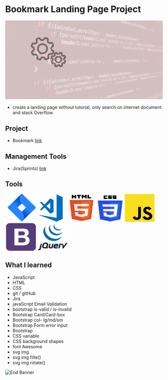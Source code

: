 # Bookmark Landing Page Project

![Begin Banner](Documentation/Under_Development.gif)

* create a landing page without tutorial, only search on internet document and stack Overflow.

## Project
* Bookmark [link](https://github.com/pittyh6/bookmark_landing_page/tree/master/bookmark_landing_page_project)

## Management Tools
* Jira(Sprints) [link](https://github.com/pittyh6/bookmark_landing_page/tree/master/Sprint%203)

## Tools
<img src= Documentation/jira.png  height="90" width="100" ><img src= Documentation/vscode.png  height="90" width="100"><img src= Documentation/html.png  height="90" width="90"><img src= Documentation/css.png  height="90" width="90"><img src= Documentation/js.png  height="90" width="100"><img src= Documentation/bootstrap.png  height="90" width="100"><img src= Documentation/jquery.png  height="90" width="100">

## What I learned
* JavaScript
* HTML
* CSS
* git / gitHub
* Jira
* javaScript Email Validation
* bootstrap is-valid / is-invalid
* Bootstrap Card/Card-box 
* Bootstrap col- lg/md/sm 
* Bootstrap Form error input
* Bootstrap
* CSS variable
* CSS background shapes
* font Awesome
* svg img
* svg img filte()
* svg img rotate()



![End Banner](Documentation/botton-1200x350.gif)